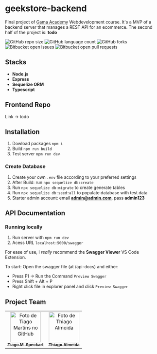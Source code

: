 # geekstore-backend

Final project of [Gama Academy](https://www.gama.academy/) Webdevelopment course. It's a MVP of a backend server that manages a REST API for an ecommerce. The second half of the project is: **todo**

![GitHub repo size](https://img.shields.io/github/repo-size/tiagospeckart/geekstore-backend?style=for-the-badge)
![GitHub language count](https://img.shields.io/github/languages/count/tiagospeckart/geekstore-backend?style=for-the-badge)
![GitHub forks](https://img.shields.io/github/forks/tiagospeckart/geekstore-backend?style=for-the-badge)
![Bitbucket open issues](https://img.shields.io/bitbucket/issues/tiagospeckart/geekstore-backend?style=for-the-badge)
![Bitbucket open pull requests](https://img.shields.io/bitbucket/pr-raw/tiagospeckart/geekstore-backend?style=for-the-badge)

## Stacks

- **Node.js**
- **Express**
- **Sequelize ORM**
- **Typescript**

## Frontend Repo

Link -> todo

## Installation

1. Dowload packages `npm i`
2. Build `npm run build`
3. Test server `npm run dev`

### Create Database

1. Create your own `.env` file according to your preferred settings
2. After Build: run `npx sequelize db:create`
3. Run `npx sequelize db:migrate` to create generate tables
4. Run `npx sequelize db:seed:all` to populate database with test data
5. Starter admin account: email **admin@admin.com**, pass **admin123**

## API Documentation

### Running locally

1. Run server with `npm run dev`
2. Acess URL `localhost:5000/swagger` 

For ease of use, I *really* recommend the **Swagger Viewer** VS Code Extension. 

To start:
Open the swagger file (at /api-docs) and either:
- Press F1 -> Run the Command `Preview Swagger` 
- Press Shift + Alt + P
- Right click file in explorer panel and click `Preview Swagger`

## Project Team

<table>
  <tr>
    <td align="center">
      <a href="https://github.com/tiagospeckart">
        <img src="https://avatars.githubusercontent.com/u/75458110?v=4" width="100px;" alt="Foto de Tiago Martins no GitHub"/><br>
        <sub>
          <b>Tiago M. Speckart</b>
        </sub>
      </a>
    </td>
    <td align="center">
      <a href="https://github.com/tcalmeida">
        <img src="https://avatars.githubusercontent.com/u/113650703?v=4" width="100px;" alt="Foto de Thiago Almeida"/><br>
        <sub>
          <b>Thiago Almeida</b>
        </sub>
      </a>
    </td>
  </tr>
</table>
